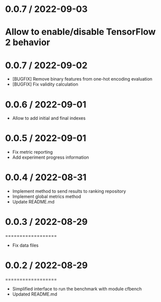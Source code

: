 # 0.0.7 / 2022-09-03
# Allow to enable/disable TensorFlow 2 behavior

# 0.0.7 / 2022-09-02
* [BUGFIX] Remove binary features from one-hot encoding evaluation
* [BUGFIX] Fix validity calculation

# 0.0.6 / 2022-09-01
* Allow to add initial and final indexes

# 0.0.5 / 2022-09-01
* Fix metric reporting
* Add experiment progress information

# 0.0.4 / 2022-08-31
* Implement method to send results to ranking repository
* Implement global metrics method
* Update README.md

# 0.0.3 / 2022-08-29
==================
* Fix data files

# 0.0.2 / 2022-08-29
==================
* Simplified interface to run the benchmark with module cfbench
* Updated README.md